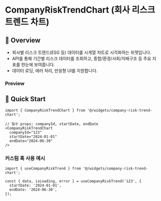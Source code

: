 # CompanyRiskTrendChart (회사 리스크 트렌드 차트)

## 📖 Overview
- 회사별 리스크 트렌드(ESG 등) 데이터를 시계열 차트로 시각화하는 위젯입니다.
- API를 통해 기간별 리스크 데이터를 조회하고, 종합/환경/사회/지배구조 등 주요 지표를 한눈에 보여줍니다.
- 데이터 로딩, 에러 처리, 반응형 UI를 지원합니다.

### Preview
<!-- 차트 스크린샷 예시를 docs/screenshot.png 등에 추가 후 아래 경로로 삽입하세요. -->
<!-- ![Widget Screenshot](./docs/screenshot.png) -->

## 🚀 Quick Start

```tsx
import { CompanyRiskTrendChart } from '@/widgets/company-risk-trend-chart';

// 필수 props: companyId, startDate, endDate
<CompanyRiskTrendChart
  companyId="123"
  startDate="2024-01-01"
  endDate="2024-06-30"
/>
```

### 커스텀 훅 사용 예시

```tsx
import { useCompanyRiskTrend } from '@/widgets/company-risk-trend-chart';

const { data, isLoading, error } = useCompanyRiskTrend('123', {
  startDate: '2024-01-01',
  endDate: '2024-06-30',
});
```
